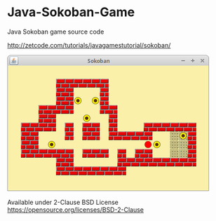 # Java-Sokoban-Game
Java Sokoban game source code

http://zetcode.com/tutorials/javagamestutorial/sokoban/

![Sokoban game screenshot](sokoban_game.png)

Available under 2-Clause BSD License https://opensource.org/licenses/BSD-2-Clause  
